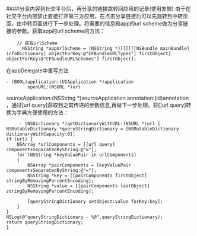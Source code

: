 ####分享内容到社交平台后，再分享的链接跳转回应用的记录(使用友盟)
由于在社交平台内部禁止直接打开第三方应用，在点击分享链接后可以先跳转到中转页面，由中转页面进行下一步处理。将需要的信息和app的url scheme做为分享链接的参数。获取app的url scheme的方法：  

	    // 获取urlScheme  
  		  NSString *appUrlScheme = (NSString *)[[[[[[NSBundle mainBundle] infoDictionary] objectForKey:@"CFBundleURLTypes"] firstObject] objectForKey:@"CFBundleURLSchemes"] firstObject];
在appDelegate中重写方法  

	- (BOOL)application:(UIApplication *)application
            openURL:(NSURL *)url
  sourceApplication:(NSString *)sourceApplication
         annotation:(id)annotation  
，通过[url query]获取到之前传递的参数信息,再做下一步处理。将[]url query]转换为字典方便使用的方法：
 
         - (NSDictionary *)getDictionaryWithURL:(NSURL *)url {
    NSMutableDictionary *queryStringDictionary = [NSMutableDictionary dictionaryWithCapacity:0];
    if (url) {
        NSArray *urlComponents = [[url query] componentsSeparatedByString:@"&"];
        for (NSString *keyValuePair in urlComponents)
        {
            NSArray *pairComponents = [keyValuePair componentsSeparatedByString:@"="];
            NSString *key = [[pairComponents firstObject] stringByRemovingPercentEncoding];
            NSString *value = [[pairComponents lastObject] stringByRemovingPercentEncoding];
            
            [queryStringDictionary setObject:value forKey:key];
        }
    }
    NSLog(@"queryStringDictionary - %@",queryStringDictionary);
    return queryStringDictionary;
	}